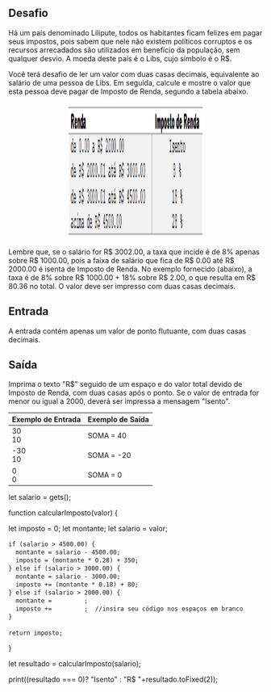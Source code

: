 ## Desafio

Há um país denominado Lilipute, todos os habitantes ficam felizes em pagar seus impostos, 
pois sabem que nele não existem políticos corruptos e os recursos arrecadados são utilizados em benefício da população, 
sem qualquer desvio. A moeda deste país é o Libs, cujo símbolo é o R$.

Você terá desafio de ler um valor com duas casas decimais, equivalente ao salário de uma pessoa de Libs. 
Em seguida, calcule e mostre o valor que esta pessoa deve pagar de Imposto de Renda, segundo a tabela abaixo.

<p align="center">
    <img src="../../../../assets/taxa-imposto-renda.png" width="270" height="270">
</p>

Lembre que, se o salário for R$ 3002.00, a taxa que incide é de 8% apenas sobre R$ 1000.00, 
pois a faixa de salário que fica de R$ 0.00 até R$ 2000.00 é isenta de Imposto de Renda. 
No exemplo fornecido (abaixo), a taxa é de 8% sobre R$ 1000.00 + 18% sobre R$ 2.00, o que resulta em R$ 80.36 no total. 
O valor deve ser impresso com duas casas decimais.

## Entrada

A entrada contém apenas um valor de ponto flutuante, com duas casas decimais.

## Saída

Imprima o texto "R$" seguido de um espaço e do valor total devido de Imposto de Renda, com duas casas após o ponto. 
Se o valor de entrada for menor ou igual a 2000, deverá ser impressa a mensagem "Isento".

| Exemplo de Entrada | Exemplo de Saída|
| ---|--- |
| 30<br />10 | SOMA = 40 |
| -30<br />10 | SOMA = -20 |
| 0<br />0 | SOMA = 0 |


let salario = gets();

function calcularImposto(valor) {

  let imposto = 0;
  let montante;
  let salario = valor;

    if (salario > 4500.00) {
      montante = salario - 4500.00;
      imposto = (montante * 0.28) + 350;
    } else if (salario > 3000.00) {
      montante = salario - 3000.00;
      imposto += (montante * 0.18) + 80;
    } else if (salario > 2000.00) {
      montante =         ;
      imposto +=         ;  //insira seu código nos espaços em branco
    }
    
    return imposto;

}

let resultado = calcularImposto(salario);

print((resultado === 0)? "Isento" : "R$ "+resultado.toFixed(2));